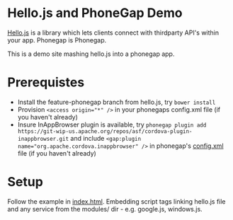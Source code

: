 # Hello.js and PhoneGap Demo

[Hello.js](https://github.com/MrSwitch/hello.js) is a library which lets clients connect with thirdparty API's within your app. Phonegap is Phonegap.

This is a demo site mashing hello.js into a phonegap app.

# Prerequistes

* Install the feature-phonegap branch from hello.js, try `bower install`
* Provision `<access origin="*" />` in your phonegaps config.xml file (if you haven't already)
* Insure InAppBrowser plugin is available, try `phonegap plugin add https://git-wip-us.apache.org/repos/asf/cordova-plugin-inappbrowser.git` and include `<gap:plugin name="org.apache.cordova.inappbrowser" />` in  phonegap's [config.xml](config.xml) file (if you haven't already)

# Setup
Follow the example in [index.html](index.html). Embedding script tags linking hello.js file and any service from the modules/ dir - e.g. google.js, windows.js.